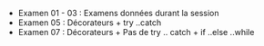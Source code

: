 - Examen 01 - 03 : Examens données durant la session
- Examen 05 : Décorateurs + try ..catch
- Examen 07 : Décorateurs + Pas de try .. catch + if ..else ..while
  
